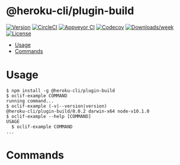 @heroku-cli/plugin-build
========================



[![Version](https://img.shields.io/npm/v/@heroku-cli/plugin-build.svg)](https://npmjs.org/package/@heroku-cli/plugin-build)
[![CircleCI](https://circleci.com/gh/heroku/heroku-cli-plugin-build/tree/master.svg?style=shield)](https://circleci.com/gh/heroku/heroku-cli-plugin-build/tree/master)
[![Appveyor CI](https://ci.appveyor.com/api/projects/status/github/heroku/heroku-cli-plugin-build?branch=master&svg=true)](https://ci.appveyor.com/project/heroku/heroku-cli-plugin-build/branch/master)
[![Codecov](https://codecov.io/gh/heroku/heroku-cli-plugin-build/branch/master/graph/badge.svg)](https://codecov.io/gh/heroku/heroku-cli-plugin-build)
[![Downloads/week](https://img.shields.io/npm/dw/@heroku-cli/plugin-build.svg)](https://npmjs.org/package/@heroku-cli/plugin-build)
[![License](https://img.shields.io/npm/l/@heroku-cli/plugin-build.svg)](https://github.com/heroku/heroku-cli-plugin-build/blob/master/package.json)

<!-- toc -->
* [Usage](#usage)
* [Commands](#commands)
<!-- tocstop -->
# Usage
<!-- usage -->
```sh-session
$ npm install -g @heroku-cli/plugin-build
$ oclif-example COMMAND
running command...
$ oclif-example (-v|--version|version)
@heroku-cli/plugin-build/0.0.2 darwin-x64 node-v10.1.0
$ oclif-example --help [COMMAND]
USAGE
  $ oclif-example COMMAND
...
```
<!-- usagestop -->
# Commands
<!-- commands -->

<!-- commandsstop -->
